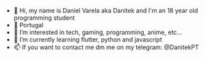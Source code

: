 - 👋 Hi, my name is Daniel Varela aka Danitek and I'm  an 18 year old programming student
- 📍 Portugal
- 👀 I’m interested in tech, gaming, programming, anime, etc...
- 🌱 I’m currently learning flutter, python and javascript
- 📫 If you want to contact me dm me on my telegram: @DanitekPT
